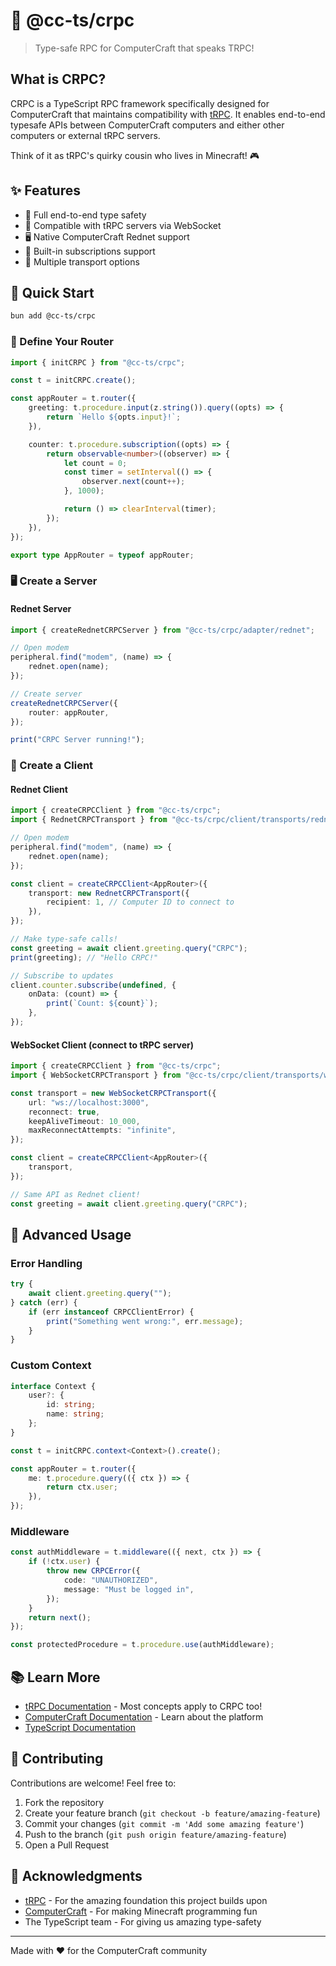 # 🚀 @cc-ts/crpc

> Type-safe RPC for ComputerCraft that speaks TRPC!

## What is CRPC?

CRPC is a TypeScript RPC framework specifically designed for ComputerCraft that maintains compatibility with [tRPC](https://trpc.io). It enables end-to-end typesafe APIs between ComputerCraft computers and either other computers or external tRPC servers.

Think of it as tRPC's quirky cousin who lives in Minecraft! 🎮

## ✨ Features

-   🔐 Full end-to-end type safety
-   🤝 Compatible with tRPC servers via WebSocket
-   🖥️ Native ComputerCraft Rednet support
-   📡 Built-in subscriptions support
-   🔌 Multiple transport options

## 🚀 Quick Start

```bash
bun add @cc-ts/crpc
```

### 🎯 Define Your Router

```typescript
import { initCRPC } from "@cc-ts/crpc";

const t = initCRPC.create();

const appRouter = t.router({
    greeting: t.procedure.input(z.string()).query((opts) => {
        return `Hello ${opts.input}!`;
    }),

    counter: t.procedure.subscription((opts) => {
        return observable<number>((observer) => {
            let count = 0;
            const timer = setInterval(() => {
                observer.next(count++);
            }, 1000);

            return () => clearInterval(timer);
        });
    }),
});

export type AppRouter = typeof appRouter;
```

### 🖥️ Create a Server

#### Rednet Server

```typescript
import { createRednetCRPCServer } from "@cc-ts/crpc/adapter/rednet";

// Open modem
peripheral.find("modem", (name) => {
    rednet.open(name);
});

// Create server
createRednetCRPCServer({
    router: appRouter,
});

print("CRPC Server running!");
```

### 📱 Create a Client

#### Rednet Client

```typescript
import { createCRPCClient } from "@cc-ts/crpc";
import { RednetCRPCTransport } from "@cc-ts/crpc/client/transports/rednet";

// Open modem
peripheral.find("modem", (name) => {
    rednet.open(name);
});

const client = createCRPCClient<AppRouter>({
    transport: new RednetCRPCTransport({
        recipient: 1, // Computer ID to connect to
    }),
});

// Make type-safe calls!
const greeting = await client.greeting.query("CRPC");
print(greeting); // "Hello CRPC!"

// Subscribe to updates
client.counter.subscribe(undefined, {
    onData: (count) => {
        print(`Count: ${count}`);
    },
});
```

#### WebSocket Client (connect to tRPC server)

```typescript
import { createCRPCClient } from "@cc-ts/crpc";
import { WebSocketCRPCTransport } from "@cc-ts/crpc/client/transports/websocket";

const transport = new WebSocketCRPCTransport({
    url: "ws://localhost:3000",
    reconnect: true,
    keepAliveTimeout: 10_000,
    maxReconnectAttempts: "infinite",
});

const client = createCRPCClient<AppRouter>({
    transport,
});

// Same API as Rednet client!
const greeting = await client.greeting.query("CRPC");
```

## 🔧 Advanced Usage

### Error Handling

```typescript
try {
    await client.greeting.query("");
} catch (err) {
    if (err instanceof CRPCClientError) {
        print("Something went wrong:", err.message);
    }
}
```

### Custom Context

```typescript
interface Context {
    user?: {
        id: string;
        name: string;
    };
}

const t = initCRPC.context<Context>().create();

const appRouter = t.router({
    me: t.procedure.query(({ ctx }) => {
        return ctx.user;
    }),
});
```

### Middleware

```typescript
const authMiddleware = t.middleware(({ next, ctx }) => {
    if (!ctx.user) {
        throw new CRPCError({
            code: "UNAUTHORIZED",
            message: "Must be logged in",
        });
    }
    return next();
});

const protectedProcedure = t.procedure.use(authMiddleware);
```

## 📚 Learn More

-   [tRPC Documentation](https://trpc.io/docs) - Most concepts apply to CRPC too!
-   [ComputerCraft Documentation](https://tweaked.cc/) - Learn about the platform
-   [TypeScript Documentation](https://www.typescriptlang.org/docs/)

## 🤝 Contributing

Contributions are welcome! Feel free to:

1. Fork the repository
2. Create your feature branch (`git checkout -b feature/amazing-feature`)
3. Commit your changes (`git commit -m 'Add some amazing feature'`)
4. Push to the branch (`git push origin feature/amazing-feature`)
5. Open a Pull Request

## 🙏 Acknowledgments

-   [tRPC](https://trpc.io) - For the amazing foundation this project builds upon
-   [ComputerCraft](https://tweaked.cc/) - For making Minecraft programming fun
-   The TypeScript team - For giving us amazing type-safety

---

Made with ❤️ for the ComputerCraft community
